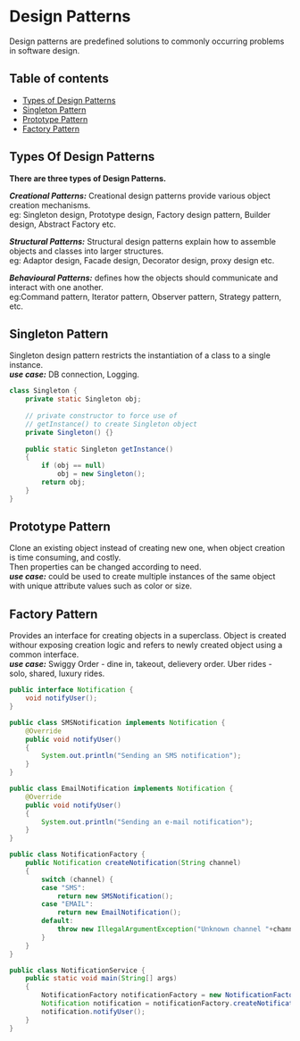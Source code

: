 # Design Patterns

Design patterns are predefined solutions to commonly occurring problems in software design.

## Table of contents

* [Types of Design Patterns](#types-of-design-patterns)
* [Singleton Pattern](#singleton-pattern)
* [Prototype Pattern](#prototype-pattern)
* [Factory Pattern](#factory-pattern)



## Types Of Design Patterns

**There are three types of Design Patterns.**

***Creational Patterns:*** Creational design patterns provide various object creation mechanisms.\
eg: Singleton design, Prototype design, Factory design pattern, Builder design, Abstract Factory etc.

***Structural Patterns:*** Structural design patterns explain how to assemble objects and classes into larger structures.\
eg: Adaptor design, Facade design, Decorator design, proxy design etc.

***Behavioural Patterns:*** defines how the objects should communicate and interact with one another.\
eg:Command pattern, Iterator pattern, Observer pattern, Strategy pattern, etc.



## Singleton Pattern
Singleton design pattern restricts the instantiation of a class to a single instance.\
***use case:*** DB connection, Logging.

```java
class Singleton {
    private static Singleton obj;
 
    // private constructor to force use of
    // getInstance() to create Singleton object
    private Singleton() {}
 
    public static Singleton getInstance()
    {
        if (obj == null)
            obj = new Singleton();
        return obj;
    }
}
```


## Prototype Pattern
Clone an existing object instead of creating new one, when object creation is time consuming, and costly.\
Then properties can be changed according to need.\
***use case:*** could be used to create multiple instances of the same object with unique attribute values such as color or size.


## Factory Pattern
Provides an interface for creating objects in a superclass.
Object is created withour exposing creation logic and refers to newly created object using a common interface.\
***use case:*** Swiggy Order - dine in, takeout, delievery order. Uber rides - solo, shared, luxury rides.

```java
public interface Notification {
    void notifyUser();
}

public class SMSNotification implements Notification {
    @Override
    public void notifyUser()
    {
        System.out.println("Sending an SMS notification");
    }
}

public class EmailNotification implements Notification {
    @Override
    public void notifyUser()
    {
        System.out.println("Sending an e-mail notification");
    }
}

public class NotificationFactory {
    public Notification createNotification(String channel)
    {
        switch (channel) {
        case "SMS":
            return new SMSNotification();
        case "EMAIL":
            return new EmailNotification();
        default:
            throw new IllegalArgumentException("Unknown channel "+channel);
        }
    }
}

public class NotificationService {
    public static void main(String[] args)
    {
        NotificationFactory notificationFactory = new NotificationFactory();
        Notification notification = notificationFactory.createNotification("SMS");
        notification.notifyUser();
    }
}
```


